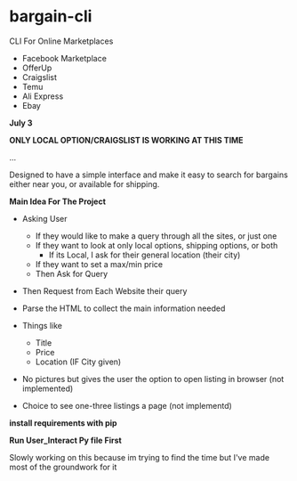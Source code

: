 # bargain-cli
CLI For Online Marketplaces
- Facebook Marketplace
- OfferUp
- Craigslist
- Temu
- Ali Express
- Ebay

**July 3**

 ********ONLY LOCAL OPTION/CRAIGSLIST IS WORKING AT THIS TIME********


...

Designed to have a simple interface and make it easy to search for bargains either near you, or available for shipping.

**Main Idea For The Project**
- Asking User
  - If they would like to make a query through all the sites, or just one
  - If they want to look at only local options, shipping options, or both
    - If its Local, I ask for their general location (their city) 
  - If they want to set a max/min price
  - Then Ask for Query

- Then Request from Each Website their query
- Parse the HTML to collect the main information needed
- Things like
  - Title
  - Price
  - Location (IF City given)
 
- No pictures but gives the user the option to open listing in browser (not implemented)
- Choice to see one-three listings a page (not implementd)

**install requirements with pip**

**Run User_Interact Py file First**

Slowly working on this because im trying to find the time but I've made most of the groundwork for it
